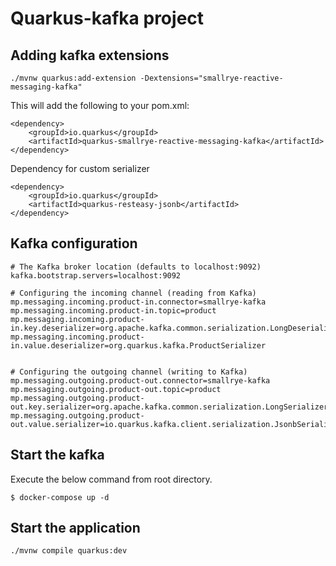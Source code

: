 # Quarkus-kafka project


## Adding kafka extensions
```
./mvnw quarkus:add-extension -Dextensions="smallrye-reactive-messaging-kafka"
```

This will add the following to your pom.xml:
```
<dependency>
    <groupId>io.quarkus</groupId>
    <artifactId>quarkus-smallrye-reactive-messaging-kafka</artifactId>
</dependency>
```

Dependency for custom serializer
```
<dependency>
    <groupId>io.quarkus</groupId>
    <artifactId>quarkus-resteasy-jsonb</artifactId>
</dependency>
```


## Kafka configuration
```
# The Kafka broker location (defaults to localhost:9092)
kafka.bootstrap.servers=localhost:9092

# Configuring the incoming channel (reading from Kafka)
mp.messaging.incoming.product-in.connector=smallrye-kafka
mp.messaging.incoming.product-in.topic=product
mp.messaging.incoming.product-in.key.deserializer=org.apache.kafka.common.serialization.LongDeserializer
mp.messaging.incoming.product-in.value.deserializer=org.quarkus.kafka.ProductSerializer


# Configuring the outgoing channel (writing to Kafka)
mp.messaging.outgoing.product-out.connector=smallrye-kafka
mp.messaging.outgoing.product-out.topic=product
mp.messaging.outgoing.product-out.key.serializer=org.apache.kafka.common.serialization.LongSerializer
mp.messaging.outgoing.product-out.value.serializer=io.quarkus.kafka.client.serialization.JsonbSerializer
```

## Start the kafka
Execute the below command from root directory.
```
$ docker-compose up -d
```

## Start the application
```
./mvnw compile quarkus:dev
```